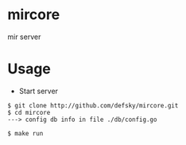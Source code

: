 # mircore
mir server

# Usage
- Start server
```
$ git clone http://github.com/defsky/mircore.git
$ cd mircore
---> config db info in file ./db/config.go

$ make run
```
